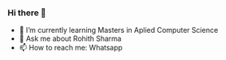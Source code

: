 ### Hi there 👋

- 🌱 I’m currently learning Masters in Aplied Computer Science
- 💬 Ask me about Rohith Sharma
- 📫 How to reach me: Whatsapp
